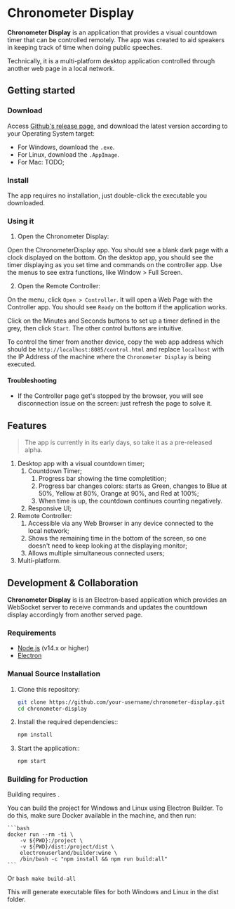 # Chronometer Display

**Chronometer Display** is an application that provides a visual countdown timer that can be controlled remotely. The app was created to aid speakers in keeping track of time when doing public speeches.

Technically, it is a multi-platform desktop application controlled through another web page in a local network.

## Getting started

### Download

Access [Github's release page](https://github.com/gustavovaliati/cron-display/releases), and download the latest version according to your Operating System target:
* For Windows, download the `.exe`.
* For Linux, download the `.AppImage`.
* For Mac: TODO;

### Install

The app requires no installation, just double-click the executable you downloaded.

### Using it

1. Open the Chronometer Display:

Open the ChronometerDisplay app. You should see a blank dark page with a clock displayed on the bottom.
On the desktop app, you should see the timer displaying as you set time and commands on the controller app. Use the menus to see extra functions, like Window > Full Screen.

<pic>

2. Open the Remote Controller:

On the menu, click `Open > Controller`. It will open a Web Page with the Controller app. You should see `Ready` on the bottom if the application works.

Click on the Minutes and Seconds buttons to set up a timer defined in the grey, then click `Start`. The other control buttons are intuitive.

To control the timer from another device, copy the web app address which should be `http://localhost:8085/control.html` and replace `localhost` with the IP Address of the machine where the `Chronometer Display` is being executed.

#### Troubleshooting

* If the Controller page get's stopped by the browser, you will see disconnection issue on the screen: just refresh the page to solve it.

## Features

> The app is currently in its early days, so take it as a pre-released alpha.

1. Desktop app with a visual countdown timer;
   1. Countdown Timer;
      1. Progress bar showing the time completition;
      2. Progress bar changes colors: starts as Green, changes to Blue at 50%, Yellow at 80%, Orange at 90%, and Red at 100%;
      3. When time is up, the countdown continues counting negatively.
   2. Responsive UI;
2. Remote Controller:
   1. Accessible via any Web Browser in any device connected to the local network;
   2. Shows the remaining time in the bottom of the screen, so one doesn't need to keep looking at the displaying monitor;
   3. Allows multiple simultaneous connected users;
3. Multi-platform.

## Development & Collaboration

**Chronometer Display** is is an Electron-based application which provides an WebSocket server to receive commands and updates the countdown display accordingly from another served page.

### Requirements

- [Node.js](https://nodejs.org/) (v14.x or higher)
- [Electron](https://www.electronjs.org/)

### Manual Source Installation

1. Clone this repository:

    ```bash
    git clone https://github.com/your-username/chronometer-display.git
    cd chronometer-display
    ```
2. Install the required dependencies::

    ```bash
    npm install
    ```
3. Start the application::

    ```bash
    npm start
    ```

### Building for Production

Building requires .

You can build the project for Windows and Linux using Electron Builder. To do this, make sure Docker available in the machine, and then run:

    ```bash
    docker run --rm -ti \
		-v ${PWD}:/project \
		-v ${PWD}/dist:/project/dist \
		electronuserland/builder:wine \
		/bin/bash -c "npm install && npm run build:all"
    ```
Or 
    ```bash
    make build-all
    ```


This will generate executable files for both Windows and Linux in the dist folder.

